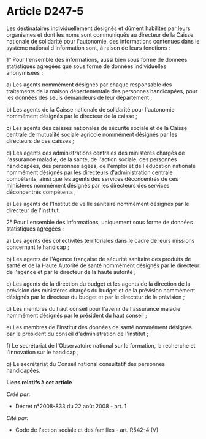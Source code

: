 # Article D247-5

Les destinataires individuellement désignés et dûment habilités par leurs organismes et dont les noms sont communiqués au
directeur de la Caisse nationale de solidarité pour l'autonomie, des informations contenues dans le système national
d'information sont, à raison de leurs fonctions : 

1° Pour l'ensemble des informations, aussi bien sous forme de données statistiques agrégées que sous forme de données
individuelles anonymisées : 

a) Les agents nommément désignés par chaque responsable des traitements de la maison départementale des personnes
handicapées, pour les données des seuls demandeurs de leur département ; 

b) Les agents de la Caisse nationale de solidarité pour l'autonomie nommément désignés par le directeur de la caisse ; 

c) Les agents des caisses nationales de sécurité sociale et de la Caisse centrale de mutualité sociale agricole nommément
désignés par les directeurs de ces caisses ; 

d) Les agents des administrations centrales des ministères chargés de l'assurance maladie, de la santé, de l'action sociale,
des personnes handicapées, des personnes âgées, de l'emploi et de l'éducation nationale nommément désignés par les directeurs
d'administration centrale compétents, ainsi que les agents des services déconcentrés de ces ministères nommément désignés par
les directeurs des services déconcentrés compétents ; 

e) Les agents de l'Institut de veille sanitaire nommément désignés par le directeur de l'institut. 

2° Pour l'ensemble des informations, uniquement sous forme de données statistiques agrégées : 

a) Les agents des collectivités territoriales dans le cadre de leurs missions concernant le handicap ; 

b) Les agents de l'Agence française de sécurité sanitaire des produits de santé et de la Haute Autorité de santé nommément
désignés par le directeur de l'agence et par le directeur de la haute autorité ; 

c) Les agents de la direction du budget et les agents de la direction de la prévision des ministères chargés du budget et de
la prévision nommément désignés par le directeur du budget et par le directeur de la prévision ; 

d) Les membres du haut conseil pour l'avenir de l'assurance maladie nommément désignés par le président du haut conseil ; 

e) Les membres de l'Institut des données de santé nommément désignés par le président du conseil d'administration de
l'institut ; 

f) Le secrétariat de l'Observatoire national sur la formation, la recherche et l'innovation sur le handicap ; 

g) Le secrétariat du Conseil national consultatif des personnes handicapées.

**Liens relatifs à cet article**

_Créé par_:

  - Décret n°2008-833 du 22 août 2008 - art. 1

_Cité par_:

  - Code de l'action sociale et des familles - art. R542-4 (V)
